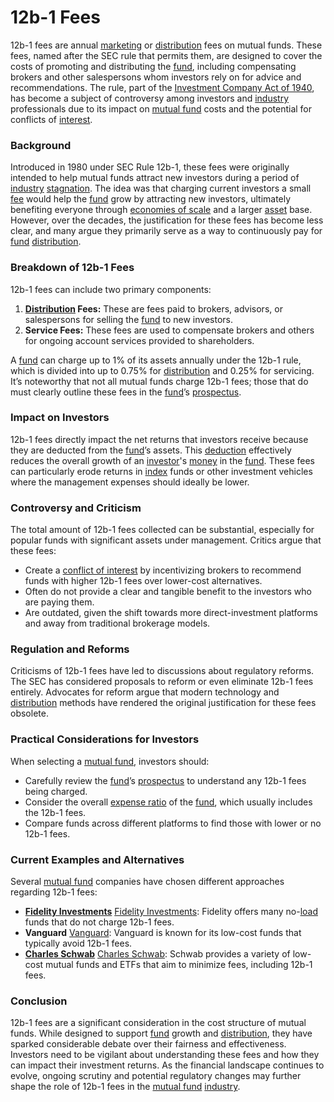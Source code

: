 # 12b-1 Fees

12b-1 fees are annual [marketing](../m/marketing.md) or [distribution](../d/distribution.md) fees on mutual funds. These fees, named after the SEC rule that permits them, are designed to cover the costs of promoting and distributing the [fund](../f/fund.md), including compensating brokers and other salespersons whom investors rely on for advice and recommendations. The rule, part of the [Investment Company Act of 1940](../i/investment_company_act_of_1940.md), has become a subject of controversy among investors and [industry](../i/industry.md) professionals due to its impact on [mutual fund](../m/mutual_fund.md) costs and the potential for conflicts of [interest](../i/interest.md).

### Background

Introduced in 1980 under SEC Rule 12b-1, these fees were originally intended to help mutual funds attract new investors during a period of [industry](../i/industry.md) [stagnation](../s/stagnation.md). The idea was that charging current investors a small [fee](../f/fee.md) would help the [fund](../f/fund.md) grow by attracting new investors, ultimately benefiting everyone through [economies of scale](../e/economies_of_scale.md) and a larger [asset](../a/asset.md) base. However, over the decades, the justification for these fees has become less clear, and many argue they primarily serve as a way to continuously pay for [fund](../f/fund.md) [distribution](../d/distribution.md).

### Breakdown of 12b-1 Fees

12b-1 fees can include two primary components: 

1. **[Distribution](../d/distribution.md) Fees:** These are fees paid to brokers, advisors, or salespersons for selling the [fund](../f/fund.md) to new investors.
2. **Service Fees:** These fees are used to compensate brokers and others for ongoing account services provided to shareholders. 

A [fund](../f/fund.md) can charge up to 1% of its assets annually under the 12b-1 rule, which is divided into up to 0.75% for [distribution](../d/distribution.md) and 0.25% for servicing. It’s noteworthy that not all mutual funds charge 12b-1 fees; those that do must clearly outline these fees in the [fund](../f/fund.md)’s [prospectus](../p/prospectus.md).

### Impact on Investors

12b-1 fees directly impact the net returns that investors receive because they are deducted from the [fund](../f/fund.md)’s assets. This [deduction](../d/deduction.md) effectively reduces the overall growth of an [investor](../i/investor.md)'s [money](../m/money.md) in the [fund](../f/fund.md). These fees can particularly erode returns in [index](../i/index.md) funds or other investment vehicles where the management expenses should ideally be lower.

### Controversy and Criticism

The total amount of 12b-1 fees collected can be substantial, especially for popular funds with significant assets under management. Critics argue that these fees:

- Create a [conflict of interest](../c/conflict_of_interest.md) by incentivizing brokers to recommend funds with higher 12b-1 fees over lower-cost alternatives.
- Often do not provide a clear and tangible benefit to the investors who are paying them.
- Are outdated, given the shift towards more direct-investment platforms and away from traditional brokerage models.

### Regulation and Reforms

Criticisms of 12b-1 fees have led to discussions about regulatory reforms. The SEC has considered proposals to reform or even eliminate 12b-1 fees entirely. Advocates for reform argue that modern technology and [distribution](../d/distribution.md) methods have rendered the original justification for these fees obsolete.

### Practical Considerations for Investors

When selecting a [mutual fund](../m/mutual_fund.md), investors should:

- Carefully review the [fund](../f/fund.md)’s [prospectus](../p/prospectus.md) to understand any 12b-1 fees being charged.
- Consider the overall [expense ratio](../e/expense_ratio.md) of the [fund](../f/fund.md), which usually includes the 12b-1 fees.
- Compare funds across different platforms to find those with lower or no 12b-1 fees.

### Current Examples and Alternatives

Several [mutual fund](../m/mutual_fund.md) companies have chosen different approaches regarding 12b-1 fees:

- **[Fidelity Investments](../f/fidelity_investments.md)** [Fidelity Investments](https://www.fidelity.com): Fidelity offers many no-[load](../l/load.md) funds that do not charge 12b-1 fees.
- **Vanguard** [Vanguard](https://www.vanguard.com): Vanguard is known for its low-cost funds that typically avoid 12b-1 fees.
- **[Charles Schwab](../c/charles_schwab.md)** [Charles Schwab](https://www.schwab.com): Schwab provides a variety of low-cost mutual funds and ETFs that aim to minimize fees, including 12b-1 fees.

### Conclusion

12b-1 fees are a significant consideration in the cost structure of mutual funds. While designed to support [fund](../f/fund.md) growth and [distribution](../d/distribution.md), they have sparked considerable debate over their fairness and effectiveness. Investors need to be vigilant about understanding these fees and how they can impact their investment returns. As the financial landscape continues to evolve, ongoing scrutiny and potential regulatory changes may further shape the role of 12b-1 fees in the [mutual fund](../m/mutual_fund.md) [industry](../i/industry.md).